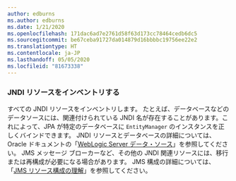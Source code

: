 ```yaml
---
author: edburns
ms.author: edburns
ms.date: 1/21/2020
ms.openlocfilehash: 171dac6ad7e2761d58f63d173cc78464cedb6dc5
ms.sourcegitcommit: be67ceba91727da014879d16bbbbc19756ee22e2
ms.translationtype: HT
ms.contentlocale: ja-JP
ms.lasthandoff: 05/05/2020
ms.locfileid: "81673338"
---
```

### <a name="inventory-jndi-resources"></a>JNDI リソースをインベントリする

すべての JNDI リソースをインベントリします。 たとえば、データベースなどのデータソースには、関連付けられている JNDI 名が存在することがあります。これによって、JPA が特定のデータベースに `EntityManager` のインスタンスを正しくバインドできます。 JNDI リソースとデータベースの詳細については、Oracle ドキュメントの「[WebLogic Server データ・ソース](https://docs.oracle.com/en/middleware/fusion-middleware/weblogic-server/12.2.1.4/intro/jdbc.html)」を参照してください。 JMS メッセージ ブローカーなど、その他の JNDI 関連リソースには、移行または再構成が必要になる場合があります。 JMS 構成の詳細については、「[JMS リソース構成の理解](https://docs.oracle.com/en/middleware/fusion-middleware/weblogic-server/12.2.1.4/jmsad/overview.html)」を参照してください。
